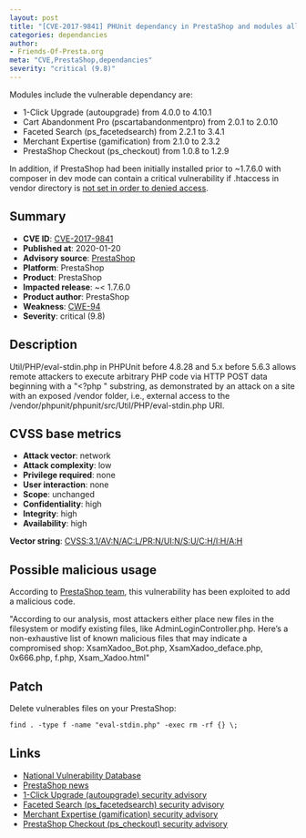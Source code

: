 ```yaml
---
layout: post
title: "[CVE-2017-9841] PHUnit dependancy in PrestaShop and modules allows remote arbitrary PHP code execution"
categories: dependancies
author:
- Friends-Of-Presta.org
meta: "CVE,PrestaShop,dependancies"
severity: "critical (9.8)"
---
```


Modules include the vulnerable dependancy are: 
* 1-Click Upgrade (autoupgrade) from 4.0.0 to 4.10.1
* Cart Abandonment Pro (pscartabandonmentpro) from 2.0.1 to 2.0.10
* Faceted Search (ps_facetedsearch) from 2.2.1 to 3.4.1
* Merchant Expertise (gamification) from 2.1.0 to 2.3.2
* PrestaShop Checkout (ps_checkout) from 1.0.8 to 1.2.9

In addition, if PrestaShop had been initially installed prior to ~1.7.6.0 with composer in dev mode can contain a critical vulnerability if .htaccess in vendor directory is [not set in order to denied access](https://github.com/PrestaShop/PrestaShop/blob/develop/vendor/.htaccess).


## Summary

* **CVE ID**: [CVE-2017-9841](https://cve.mitre.org/cgi-bin/cvename.cgi?name=CVE-2017-9841)
* **Published at**: 2020-01-20
* **Advisory source**: [PrestaShop](https://build.prestashop-project.org/news/2020/critical-security-vulnerability-in-prestashop-modules/)
* **Platform**: PrestaShop
* **Product**: PrestaShop
* **Impacted release**: ~< 1.7.6.0
* **Product author**: PrestaShop
* **Weakness**: [CWE-94](https://cwe.mitre.org/data/definitions/94.html)
* **Severity**: critical (9.8)

## Description
    
Util/PHP/eval-stdin.php in PHPUnit before 4.8.28 and 5.x before 5.6.3 allows remote attackers to execute arbitrary PHP code via HTTP POST data beginning with a "<?php " substring, as demonstrated by an attack on a site with an exposed /vendor folder, i.e., external access to the /vendor/phpunit/phpunit/src/Util/PHP/eval-stdin.php URI.


## CVSS base metrics

* **Attack vector**: network
* **Attack complexity**: low
* **Privilege required**: none
* **User interaction**: none
* **Scope**: unchanged
* **Confidentiality**: high
* **Integrity**: high
* **Availability**: high

**Vector string**: [CVSS:3.1/AV:N/AC:L/PR:N/UI:N/S:U/C:H/I:H/A:H](https://nvd.nist.gov/vuln-metrics/cvss/v3-calculator?vector=AV:N/AC:L/PR:N/UI:N/S:U/C:H/I:H/A:H)

## Possible malicious usage

According to [PrestaShop team](https://build.prestashop-project.org/news/2020/critical-security-vulnerability-in-prestashop-modules/), this vulnerability has been exploited to add a malicious code.

"According to our analysis, most attackers either place new files in the filesystem or modify existing files, like AdminLoginController.php. Here’s a non-exhaustive list of known malicious files that may indicate a compromised shop: XsamXadoo_Bot.php, XsamXadoo_deface.php, 0x666.php, f.php, Xsam_Xadoo.html"

## Patch

Delete vulnerables files on your PrestaShop:

```diff
find . -type f -name "eval-stdin.php" -exec rm -rf {} \;
```



## Links

* [National Vulnerability Database](https://nvd.nist.gov/vuln/detail/CVE-2017-9841)
* [PrestaShop news](https://build.prestashop-project.org/news/2020/critical-security-vulnerability-in-prestashop-modules/)
* [1-Click Upgrade (autoupgrade) security advisory](https://github.com/PrestaShop/autoupgrade/security/advisories/GHSA-wqq8-mqj9-697f)
* [Faceted Search (ps_facetedsearch) security advisory](https://github.com/PrestaShop/ps_facetedsearch/security/advisories/GHSA-f884-gm86-cg3q)
* [Merchant Expertise (gamification) security advisory](https://github.com/PrestaShopCorp/gamification/security/advisories/GHSA-769f-539v-f5jg)
* [PrestaShop Checkout (ps_checkout) security advisory](https://github.com/PrestaShopCorp/ps_checkout/security/advisories/GHSA-2885-vrx4-c3pg)

